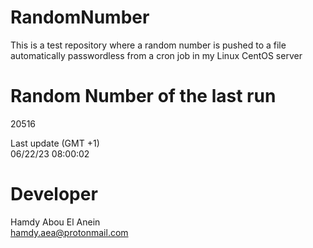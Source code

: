 # RandomNumber    
This is a test repository where a random number is pushed to a file automatically passwordless from a cron job in my Linux CentOS server    
# Random Number of the last run   
20516
      
Last update (GMT +1)    
06/22/23 08:00:02
# Developer    
Hamdy Abou El Anein   
hamdy.aea@protonmail.com

